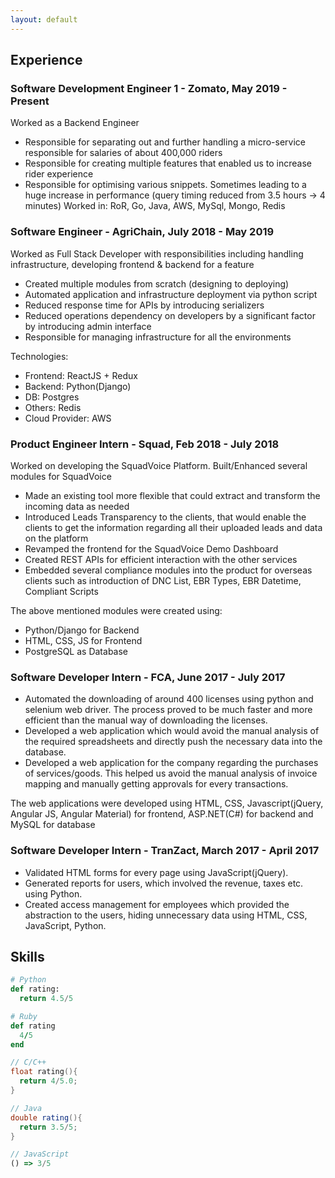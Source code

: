 ```yaml
---
layout: default
---
```


## Experience

### Software Development Engineer 1 - Zomato, May 2019 - Present

Worked as a Backend Engineer

* Responsible for separating out and further handling a micro-service responsible for salaries of about 400,000 riders
* Responsible for creating multiple features that enabled us to increase rider experience
* Responsible for optimising various snippets. Sometimes leading to a huge increase in performance (query timing reduced from 3.5 hours -> 4 minutes)
Worked in: RoR, Go, Java, AWS, MySql, Mongo, Redis

### Software Engineer - AgriChain, July 2018 - May 2019

Worked as Full Stack Developer with responsibilities including handling infrastructure, developing frontend & backend for a feature 

* Created multiple modules from scratch (designing to deploying)
* Automated application and infrastructure deployment via python script
* Reduced response time for APIs by introducing serializers
* Reduced operations dependency on developers by a significant factor by introducing admin interface
* Responsible for managing infrastructure for all the environments

Technologies:

* Frontend: ReactJS + Redux
* Backend: Python(Django)
* DB: Postgres
* Others: Redis
* Cloud Provider: AWS

### Product Engineer Intern - Squad, Feb 2018 - July 2018

Worked on developing the SquadVoice Platform. Built/Enhanced several modules for SquadVoice

* Made an existing tool more flexible that could extract and transform the incoming data as needed
* Introduced Leads Transparency to the clients, that would enable the clients to get the information regarding all their uploaded leads and data on the platform
* Revamped the frontend for the SquadVoice Demo Dashboard 
* Created REST APIs for efficient interaction with the other services
* Embedded several compliance modules into the product for overseas clients such as introduction of DNC List, EBR Types, EBR Datetime, Compliant Scripts

The above mentioned modules were created using:

* Python/Django for Backend
* HTML, CSS, JS for Frontend
* PostgreSQL as Database

### Software Developer Intern - FCA, June 2017 - July 2017

* Automated the downloading of around 400 licenses using python and selenium web driver. The process proved to be much faster and more efficient than the manual way of downloading the licenses.
* Developed a web application which would avoid the manual analysis of the required spreadsheets and directly push the necessary data into the database.
* Developed a web application for the company regarding the purchases of services/goods. This helped us avoid the manual analysis of invoice mapping and manually getting approvals for every transactions. 

The web applications were developed using HTML, CSS, Javascript(jQuery, Angular JS, Angular Material) for frontend, ASP.NET(C#) for backend and MySQL for database

### Software Developer Intern - TranZact, March 2017 - April 2017

* Validated HTML forms for every page using JavaScript(jQuery).
* Generated reports for users, which involved the revenue, taxes etc. using Python.
* Created access management for employees which provided the abstraction to the users, hiding unnecessary data using HTML, CSS, JavaScript, Python.

## Skills

```python
# Python
def rating:
  return 4.5/5
```

```ruby
# Ruby
def rating
  4/5
end
```

```cpp
// C/C++
float rating(){
  return 4/5.0;
}
```

```java
// Java
double rating(){
  return 3.5/5;
}
```

```javascript
// JavaScript
() => 3/5
```
